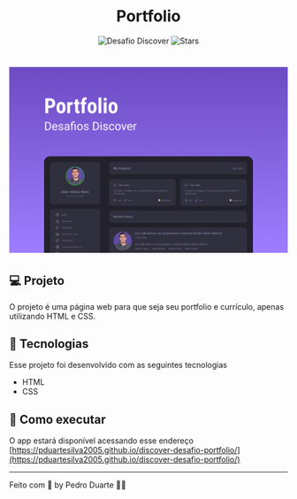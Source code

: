 <h1 align="center">
  Portfolio
</h1>

<p align="center">
  <img src="https://img.shields.io/static/v1?label=Desafio&message=Discover&color=8257E5&labelColor=24221f" alt="Desafio Discover" />
  
  <img src="https://img.shields.io/github/stars/pduartesilva2005/discover-desafio-portfolio?label=stars&message=MIT&color=8257E5&labelColor=24221f" alt="Stars">
</p>

<h1 align="center">
  <img alt="Capa do Projeto" src=".github/cover.png" />
</h1>

## 💻 Projeto

O projeto é uma página web para que seja seu portfolio e currículo, apenas utilizando HTML e CSS.

## 🧪 Tecnologias

Esse projeto foi desenvolvido com as seguintes tecnologias

- HTML
- CSS

## 🚀 Como executar

O app estará disponível acessando esse endereço [https://pduartesilva2005.github.io/discover-desafio-portfolio/](https://pduartesilva2005.github.io/discover-desafio-portfolio/)

---

Feito com 💜 by Pedro Duarte 👋🏻
